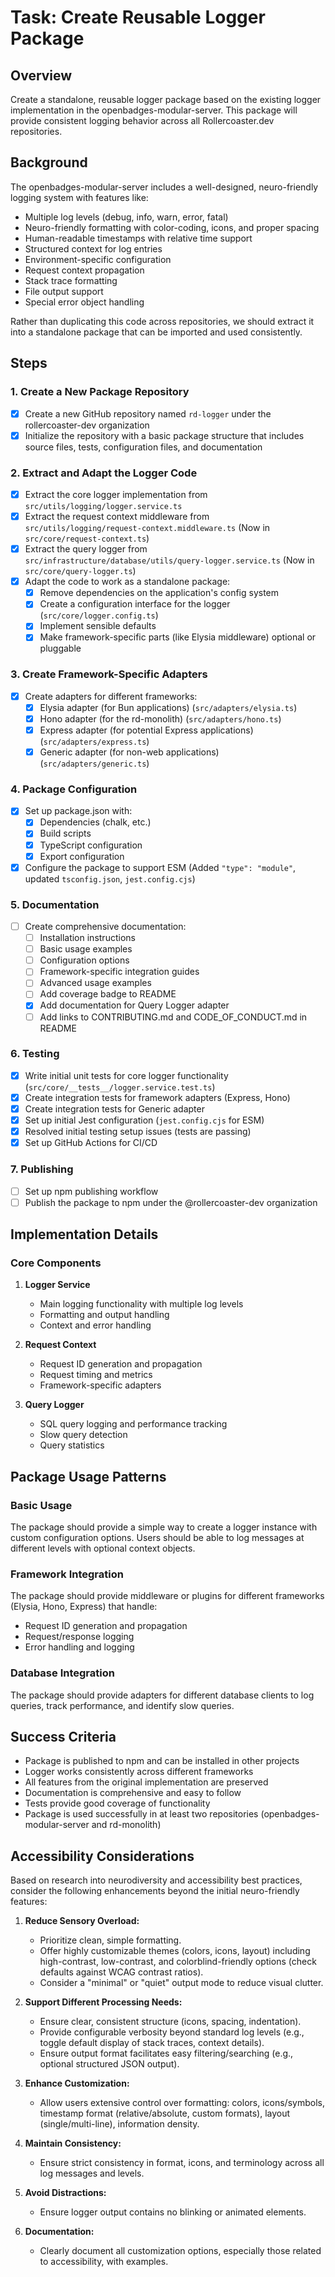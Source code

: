 # Task: Create Reusable Logger Package

## Overview

Create a standalone, reusable logger package based on the existing logger implementation in the openbadges-modular-server. This package will provide consistent logging behavior across all Rollercoaster.dev repositories.

## Background

The openbadges-modular-server includes a well-designed, neuro-friendly logging system with features like:
- Multiple log levels (debug, info, warn, error, fatal)
- Neuro-friendly formatting with color-coding, icons, and proper spacing
- Human-readable timestamps with relative time support
- Structured context for log entries
- Environment-specific configuration
- Request context propagation
- Stack trace formatting
- File output support
- Special error object handling

Rather than duplicating this code across repositories, we should extract it into a standalone package that can be imported and used consistently.

## Steps

### 1. Create a New Package Repository

- [x] Create a new GitHub repository named `rd-logger` under the rollercoaster-dev organization
- [x] Initialize the repository with a basic package structure that includes source files, tests, configuration files, and documentation

### 2. Extract and Adapt the Logger Code

- [x] Extract the core logger implementation from `src/utils/logging/logger.service.ts`
- [x] Extract the request context middleware from `src/utils/logging/request-context.middleware.ts` (Now in `src/core/request-context.ts`)
- [x] Extract the query logger from `src/infrastructure/database/utils/query-logger.service.ts` (Now in `src/core/query-logger.ts`)
- [x] Adapt the code to work as a standalone package:
  - [x] Remove dependencies on the application's config system
  - [x] Create a configuration interface for the logger (`src/core/logger.config.ts`)
  - [x] Implement sensible defaults
  - [x] Make framework-specific parts (like Elysia middleware) optional or pluggable

### 3. Create Framework-Specific Adapters

- [x] Create adapters for different frameworks:
  - [x] Elysia adapter (for Bun applications) (`src/adapters/elysia.ts`)
  - [x] Hono adapter (for the rd-monolith) (`src/adapters/hono.ts`)
  - [x] Express adapter (for potential Express applications) (`src/adapters/express.ts`)
  - [x] Generic adapter (for non-web applications) (`src/adapters/generic.ts`)

### 4. Package Configuration

- [x] Set up package.json with:
  - [x] Dependencies (chalk, etc.)
  - [x] Build scripts
  - [x] TypeScript configuration
  - [x] Export configuration
- [x] Configure the package to support ESM (Added `"type": "module"`, updated `tsconfig.json`, `jest.config.cjs`)

### 5. Documentation

- [ ] Create comprehensive documentation:
  - [ ] Installation instructions
  - [ ] Basic usage examples
  - [ ] Configuration options
  - [ ] Framework-specific integration guides
  - [ ] Advanced usage examples
  - [ ] Add coverage badge to README
  - [x] Add documentation for Query Logger adapter
  - [ ] Add links to CONTRIBUTING.md and CODE_OF_CONDUCT.md in README

### 6. Testing

- [x] Write initial unit tests for core logger functionality (`src/core/__tests__/logger.service.test.ts`)
- [x] Create integration tests for framework adapters (Express, Hono)
- [x] Create integration tests for Generic adapter
- [x] Set up initial Jest configuration (`jest.config.cjs` for ESM)
- [x] Resolved initial testing setup issues (tests are passing)
- [x] Set up GitHub Actions for CI/CD

### 7. Publishing

- [ ] Set up npm publishing workflow
- [ ] Publish the package to npm under the @rollercoaster-dev organization

## Implementation Details

### Core Components

1. **Logger Service**
   - Main logging functionality with multiple log levels
   - Formatting and output handling
   - Context and error handling

2. **Request Context**
   - Request ID generation and propagation
   - Request timing and metrics
   - Framework-specific adapters

3. **Query Logger**
   - SQL query logging and performance tracking
   - Slow query detection
   - Query statistics

## Package Usage Patterns

### Basic Usage

The package should provide a simple way to create a logger instance with custom configuration options. Users should be able to log messages at different levels with optional context objects.

### Framework Integration

The package should provide middleware or plugins for different frameworks (Elysia, Hono, Express) that handle:
- Request ID generation and propagation
- Request/response logging
- Error handling and logging

### Database Integration

The package should provide adapters for different database clients to log queries, track performance, and identify slow queries.

## Success Criteria

- Package is published to npm and can be installed in other projects
- Logger works consistently across different frameworks
- All features from the original implementation are preserved
- Documentation is comprehensive and easy to follow
- Tests provide good coverage of functionality
- Package is used successfully in at least two repositories (openbadges-modular-server and rd-monolith)

## Accessibility Considerations

Based on research into neurodiversity and accessibility best practices, consider the following enhancements beyond the initial neuro-friendly features:

1.  **Reduce Sensory Overload:**
    *   Prioritize clean, simple formatting.
    *   Offer highly customizable themes (colors, icons, layout) including high-contrast, low-contrast, and colorblind-friendly options (check defaults against WCAG contrast ratios).
    *   Consider a "minimal" or "quiet" output mode to reduce visual clutter.

2.  **Support Different Processing Needs:**
    *   Ensure clear, consistent structure (icons, spacing, indentation).
    *   Provide configurable verbosity beyond standard log levels (e.g., toggle default display of stack traces, context details).
    *   Ensure output format facilitates easy filtering/searching (e.g., optional structured JSON output).

3.  **Enhance Customization:**
    *   Allow users extensive control over formatting: colors, icons/symbols, timestamp format (relative/absolute, custom formats), layout (single/multi-line), information density.

4.  **Maintain Consistency:**
    *   Ensure strict consistency in format, icons, and terminology across all log messages and levels.

5.  **Avoid Distractions:**
    *   Ensure logger output contains no blinking or animated elements.

6.  **Documentation:**
    *   Clearly document all customization options, especially those related to accessibility, with examples.
